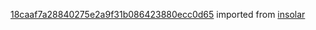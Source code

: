 [18caaf7a28840275e2a9f31b086423880ecc0d65](https://github.com/insolar/insolar/commit/18caaf7a28840275e2a9f31b086423880ecc0d65) imported from [insolar](https://github.com/insolar/insolar)
